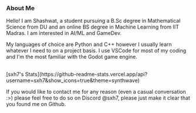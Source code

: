 ### About Me

Hello! I am Shashwat, a student pursuing a B.Sc degree in Mathematical Science from DU and an online BS degree in Machine Learning from IIT Madras.
I am interested in AI/ML and GameDev.

My languages of choice are Python and C++ however I usually learn whatever I need to on a project basis.
I use VSCode for most of my coding and I'm the most familiar with the Godot game engine.

<br>
[sxh7's Stats](https://github-readme-stats.vercel.app/api?username=sxh7&show_icons=true&theme=synthwave)
<br>

If you would like to contact me for any reason (even a casual conversation :>) please feel free to do so on Discord @sxh7, please just make it clear that you found me on Github.
